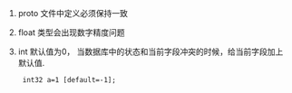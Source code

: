 1. proto 文件中定义必须保持一致

2. float 类型会出现数字精度问题

3. int 默认值为0， 当数据库中的状态和当前字段冲突的时候，给当前字段加上默认值.

        int32 a=1 [default=-1];